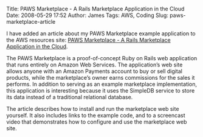 Title: PAWS Marketplace - A Rails Marketplace Application in the Cloud
Date: 2008-05-29 17:52
Author: James
Tags: AWS, Coding
Slug: paws-marketplace-article

I have added an article about my PAWS Marketplace example application to
the AWS resources site: [PAWS Marketplace - A Rails Marketplace
Application in the Cloud][].

The PAWS Marketplace is a proof-of-concept Ruby on Rails web application
that runs entirely on Amazon Web Services. The application’s web site
allows anyone with an Amazon Payments account to buy or sell digital
products, while the marketplace’s owner earns commissions for the sales
it performs. In addition to serving as an example marketplace
implementation, this application is interesting because it uses the
SimpleDB service to store its data instead of a traditional relational
database.

The article describes how to install and run the marketplace web site
yourself. It also includes links to the example code, and to a
screencast video that demonstrates how to configure and use the
marketplace web site.

  [PAWS Marketplace - A Rails Marketplace Application in the Cloud]: http://developer.amazonwebservices.com/connect/entry.jspa?externalID=1531
